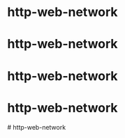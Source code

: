 # http-web-network
# http-web-network
# http-web-network
# http-web-network
#   h t t p - w e b - n e t w o r k  
 